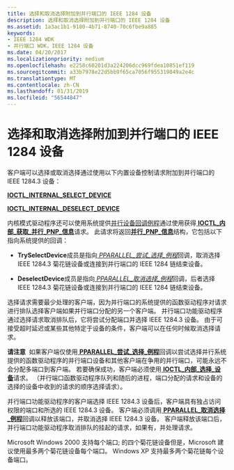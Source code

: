 ```yaml
---
title: 选择和取消选择附加到并行端口的 IEEE 1284 设备
description: 选择和取消选择附加到并行端口的 IEEE 1284 设备
ms.assetid: 1a3ac1b1-9180-4b71-8740-70c6fbe9a885
keywords:
- IEEE 1284 WDK
- 并行端口 WDK，IEEE 1284 设备
ms.date: 04/20/2017
ms.localizationpriority: medium
ms.openlocfilehash: e2258c60201d3a224206dcc969fdea10851ef119
ms.sourcegitcommit: a33b7978e22d5bb9f65ca7056f955319049a2e4c
ms.translationtype: MT
ms.contentlocale: zh-CN
ms.lasthandoff: 01/31/2019
ms.locfileid: "56544847"
---
```

# <a name="selecting-and-deselecting-an-ieee-1284-device-attached-to-a-parallel-port"></a>选择和取消选择附加到并行端口的 IEEE 1284 设备





客户端可以选择或取消选择通过使用以下内置设备控制请求附加到并行端口的 IEEE 1284.3 设备：

[**IOCTL\_INTERNAL\_SELECT\_DEVICE**](https://msdn.microsoft.com/library/windows/hardware/ff544052)

[**IOCTL\_INTERNAL\_DESELECT\_DEVICE**](https://msdn.microsoft.com/library/windows/hardware/ff543987)

内核模式驱动程序还可以使用系统提供[并行设备回调例程](https://msdn.microsoft.com/library/windows/hardware/ff544275)通过使用获得[ **IOCTL\_内部\_获取\_并行\_PNP\_信息**](https://msdn.microsoft.com/library/windows/hardware/ff543997)请求。 此请求将返回[**并行\_PNP\_信息**](https://msdn.microsoft.com/library/windows/hardware/ff544299)结构，它包括以下指向系统提供的回调：

-   **TrySelectDevice**成员是指向[ *PPARALLEL\_尝试\_选择\_例程*](https://msdn.microsoft.com/library/windows/hardware/ff544767)回调，取消选择IEEE 1284.3 菊花链设备或连接到并行端口的 IEEE 1284 链结束设备。

-   **DeselectDevice**成员是指向[ *PPARALLEL\_取消选择\_例程*](https://msdn.microsoft.com/library/windows/hardware/ff544504)回调，后者选择 IEEE 1284.3 菊花链设备或连接到并行端口的 IEEE 1284 链结束设备。

选择请求需要最少处理的客户端，因为并行端口的系统提供的函数驱动程序对请求进行排队选择客户端如果并行端口分配的另一个客户端。 并行端口功能驱动程序通过选择请求取消排队后，它将尝试分配端口并选择 IEEE 1284.3 设备。 由于可接受超时延迟或某些其他特定于设备的条件，客户端可以在任何时候取消选择请求。

**请注意**  如果客户端仅使用[ **PPARALLEL\_尝试\_选择\_例程**](https://msdn.microsoft.com/library/windows/hardware/ff544767)回调以尝试选择并行系统提供的函数驱动程序的并行端口设备和其他客户端在争用的并行端口，可能永远不会分配多端口到客户端。 若要确保成功，客户端必须使用[ **IOCTL\_内部\_选择\_设备**](https://msdn.microsoft.com/library/windows/hardware/ff544052)请求。 （并行端口函数驱动程序队列和随后的进程，端口分配的请求和设备的选择的设备中收到的请求的顺序选择请求）。

 

并行端口功能驱动程序的客户端选择 IEEE 1284.3 设备后，客户端具有独占访问权限的端口和所选的 IEEE 1284.3 设备。 客户端必须调用[ **PPARALLEL\_取消选择\_例程**](https://msdn.microsoft.com/library/windows/hardware/ff544504)回调以释放该端口，并取消选择 IEEE 1284.3 设备。 客户端释放该端口后，并行端口功能驱动程序取消排队的挂起的请求，如果有，并处理请求。

Microsoft Windows 2000 支持每个端口; 的四个菊花链设备但是，Microsoft 建议使用最多两个菊花链设备每个端口。 Windows XP 支持最多两个菊花链每个设备端口。

 

 




